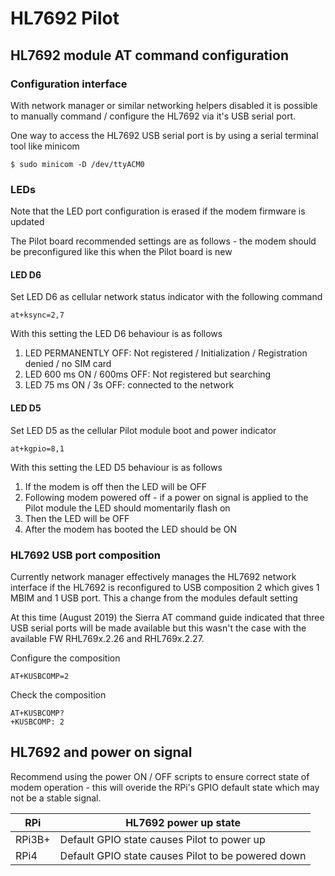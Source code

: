 # HL7692 Pilot

## HL7692 module AT command configuration

### Configuration interface
With network manager or similar networking helpers disabled it is possible to manually command / configure the 
HL7692 via it's USB serial port. 

One way to access the HL7692 USB serial port is by using 
a serial terminal tool like minicom 

```
$ sudo minicom -D /dev/ttyACM0
```


### LEDs
Note that the LED port configuration is erased if the modem firmware is updated

The Pilot board recommended settings are as follows - the modem should be preconfigured
 like this when the Pilot board is new

#### LED D6
Set LED D6 as cellular network status indicator with the following command
```
at+ksync=2,7
```

With this setting the LED D6 behaviour is as follows

1. LED PERMANENTLY OFF: Not registered / Initialization / Registration denied / no SIM card
1. LED 600 ms ON / 600ms OFF: Not registered but searching 
1. LED 75 ms ON / 3s OFF: connected to the network

#### LED D5
Set LED D5 as the cellular Pilot module boot and power indicator  
```
at+kgpio=8,1
```

With this setting the LED D5 behaviour is as follows
1. If the modem is off then the LED will be OFF
1. Following modem powered off - if a power on signal is applied to the Pilot module 
the LED should momentarily flash on
1. Then the LED will be OFF
1. After the modem has booted the LED should be ON

### HL7692 USB port composition

Currently network manager effectively manages the HL7692 network interface 
if the HL7692 is reconfigured to USB composition 2 which gives 1 MBIM and 1 USB port.
This a change from the modules default setting 

At this time (August 2019) the Sierra AT command guide indicated that three USB serial ports 
will be made available but this wasn't the case with the available FW RHL769x.2.26 and RHL769x.2.27.

Configure the composition
```
AT+KUSBCOMP=2
```

Check the composition
```
AT+KUSBCOMP?
+KUSBCOMP: 2
```

## HL7692 and power on signal

Recommend using the power ON / OFF scripts to ensure correct state of modem operation - this will 
overide the RPi's GPIO default state which may not be a stable signal.

| RPi   |  HL7692 power up state  |
| --- | --- |
| RPi3B+ | Default GPIO state causes Pilot to power up  |
| RPi4   | Default GPIO state causes Pilot to be powered down |

